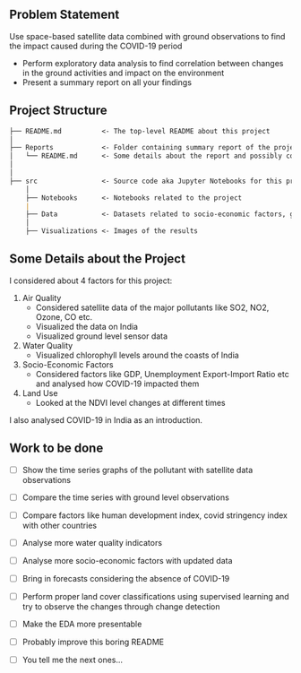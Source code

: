 ## Problem Statement

Use space-based satellite data combined with ground observations to find the impact caused during the COVID-19 period 

- Perform exploratory data analysis to find correlation between changes in the ground activities and impact on the environment
- Present a summary report on all your findings

## Project Structure

```markdown
├── README.md          <- The top-level README about this project
│
├── Reports            <- Folder containing summary report of the project 
│   └── README.md      <- Some details about the report and possibly content updates
│ 
│   
├── src                <- Source code aka Jupyter Notebooks for this project
    │
    ├── Notebooks      <- Notebooks related to the project
    |
    ├── Data           <- Datasets related to socio-economic factors, ground level air quality etc. 
    │
    ├── Visualizations <- Images of the results 
```

## Some Details about the Project

I considered about 4 factors for this project:

1. Air Quality
    - Considered satellite data of the major pollutants like SO2, NO2, Ozone, CO etc.
    - Visualized the data on India
    - Visualized ground level sensor data
2. Water Quality 
    - Visualized chlorophyll levels around the coasts of India
3. Socio-Economic Factors
    - Considered factors like GDP, Unemployment  Export-Import Ratio etc and analysed how COVID-19 impacted them
4. Land Use 
    - Looked at the NDVI level changes at different times

I also analysed COVID-19 in India as an introduction.

## Work to be done

- [ ]  Show the time series graphs of the pollutant with satellite data observations
- [ ]  Compare the time series with ground level observations
- [ ]  Compare factors like human development index, covid stringency index with other countries
- [ ]  Analyse more water quality indicators
- [ ]  Analyse more socio-economic factors with updated data
- [ ]  Bring in forecasts considering the absence of COVID-19
- [ ]  Perform proper land cover classifications using supervised learning and try to observe the changes through change detection
- [ ]  Make the EDA more presentable
- [ ]  Probably improve this boring README
- [ ]  You tell me the next ones...

